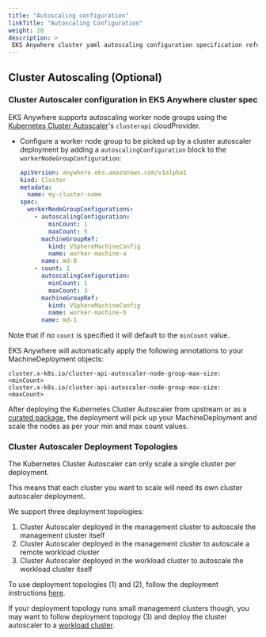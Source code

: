 ```yaml
---
title: "Autoscaling configuration"
linkTitle: "Autoscaling Configuration"
weight: 20
description: >
 EKS Anywhere cluster yaml autoscaling configuration specification reference
---
```


## Cluster Autoscaling (Optional)

### Cluster Autoscaler configuration in EKS Anywhere cluster spec

EKS Anywhere supports autoscaling worker node groups using the [Kubernetes Cluster Autoscaler](https://github.com/kubernetes/autoscaler/)'s `clusterapi` cloudProvider.


- Configure a worker node group to be picked up by a cluster autoscaler deployment by adding a `autoscalingConfiguration` block to the `workerNodeGroupConfiguration`:
    ```yaml
    apiVersion: anywhere.eks.amazonaws.com/v1alpha1
    kind: Cluster
    metadata:
      name: my-cluster-name
    spec:
      workerNodeGroupConfigurations:
        - autoscalingConfiguration:
            minCount: 1
            maxCount: 5
          machineGroupRef:
            kind: VSphereMachineConfig
            name: worker-machine-a
          name: md-0
        - count: 1
          autoscalingConfiguration:
            minCount: 1
            maxCount: 3
          machineGroupRef:
            kind: VSphereMachineConfig
            name: worker-machine-b
          name: md-1
    ```

Note that if no `count` is specified it will default to the `minCount` value.

EKS Anywhere will automatically apply the following annotations to your MachineDeployment objects:
```
cluster.x-k8s.io/cluster-api-autoscaler-node-group-max-size: <minCount>
cluster.x-k8s.io/cluster-api-autoscaler-node-group-max-size: <maxCount>
```

After deploying the Kubernetes Cluster Autoscaler from upstream or as a [curated package](../../../../tasks/packages/cluster-autoscaler/), the deployment will pick up your MachineDeployment and scale the nodes as per your min and max count values.

### Cluster Autoscaler Deployment Topologies

The Kubernetes Cluster Autoscaler can only scale a single cluster per deployment.

This means that each cluster you want to scale will need its own cluster autoscaler deployment.

We support three deployment topologies:
1. Cluster Autoscaler deployed in the management cluster to autoscale the management cluster itself
2. Cluster Autoscaler deployed in the management cluster to autoscale a remote workload cluster
3. Cluster Autoscaler deployed in the workload cluster to autoscale the workload cluster itself

To use deployment topologies (1) and (2), follow the deployment instructions [here](../../../../tasks/packages/cluster-autoscaler/#install).

If your deployment topology runs small management clusters though, you may want to follow deployment topology (3) and deploy the cluster autoscaler to a [workload cluster](../../../../tasks/packages/cluster-autoscaler/#installing-cluster-autoscaler-on-workload-cluster).
